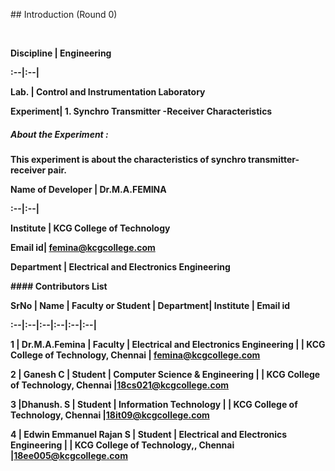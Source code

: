 ﻿\## Introduction (Round 0)

<br>

<b>Discipline | <b>Engineering

\:--|:--|

<b> Lab. | <b> Control and Instrumentation Laboratory

<b> Experiment|     <b> 1. Synchro Transmitter -Receiver Characteristics

<h5> About the Experiment : </h5>

This experiment is about the characteristics of synchro transmitter-  receiver pair. 

<b>Name of Developer | <b> Dr.M.A.FEMINA

\:--|:--|

<b> Institute | <b> KCG College of Technology

<b> Email id|     <b> femina@kcgcollege.com

<b> Department | Electrical and Electronics Engineering

\#### Contributors List

SrNo | Name | Faculty or Student | Department| Institute | Email id

\:--|:--|:--|:--|:--|:--|

1 | Dr.M.A.Femina | Faculty | Electrical and Electronics Engineering | | KCG College of Technology, Chennai | femina@kcgcollege.com

2 | Ganesh C | Student | Computer Science & Engineering | | KCG College of Technology, Chennai |18cs021@kcgcollege.com

3 |Dhanush. S | Student | Information Technology | | KCG College of Technology, Chennai |18it09@kcgcollege.com

4 | Edwin Emmanuel Rajan S | Student | Electrical and Electronics Engineering | | KCG College of Technology,, Chennai |18ee005@kcgcollege.com

<br>
